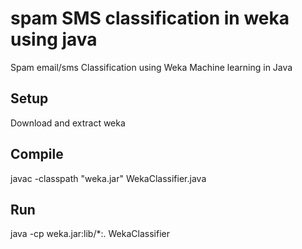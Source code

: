 # spam SMS classification in weka using java
Spam email/sms Classification using Weka Machine learning in Java


## Setup

Download and extract weka

## Compile

javac -classpath "weka.jar"  WekaClassifier.java

## Run

java -cp weka.jar:lib/*:. WekaClassifier
